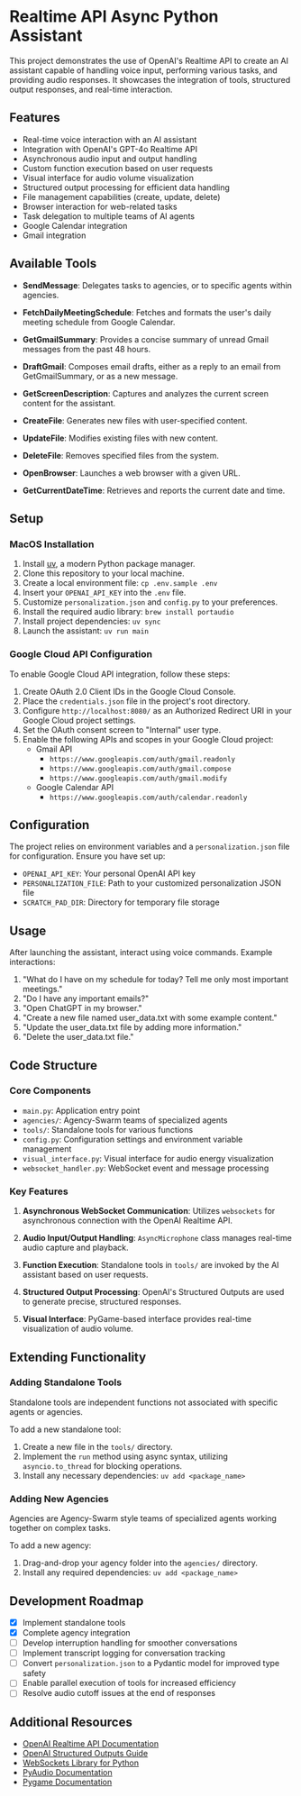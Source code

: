 # Realtime API Async Python Assistant

This project demonstrates the use of OpenAI's Realtime API to create an AI assistant capable of handling voice input, performing various tasks, and providing audio responses. It showcases the integration of tools, structured output responses, and real-time interaction.

## Features

- Real-time voice interaction with an AI assistant
- Integration with OpenAI's GPT-4o Realtime API
- Asynchronous audio input and output handling
- Custom function execution based on user requests
- Visual interface for audio volume visualization
- Structured output processing for efficient data handling
- File management capabilities (create, update, delete)
- Browser interaction for web-related tasks
- Task delegation to multiple teams of AI agents
- Google Calendar integration
- Gmail integration

## Available Tools

- **SendMessage**: Delegates tasks to agencies, or to specific agents within agencies.

- **FetchDailyMeetingSchedule**: Fetches and formats the user's daily meeting schedule from Google Calendar.
- **GetGmailSummary**: Provides a concise summary of unread Gmail messages from the past 48 hours.
- **DraftGmail**: Composes email drafts, either as a reply to an email from GetGmailSummary, or as a new message.
- **GetScreenDescription**: Captures and analyzes the current screen content for the assistant.

- **CreateFile**: Generates new files with user-specified content.
- **UpdateFile**: Modifies existing files with new content.
- **DeleteFile**: Removes specified files from the system.

- **OpenBrowser**: Launches a web browser with a given URL.
- **GetCurrentDateTime**: Retrieves and reports the current date and time.

## Setup

### MacOS Installation

1. Install [uv](https://docs.astral.sh/uv/), a modern Python package manager.
2. Clone this repository to your local machine.
3. Create a local environment file: `cp .env.sample .env`
4. Insert your `OPENAI_API_KEY` into the `.env` file.
5. Customize `personalization.json` and `config.py` to your preferences.
6. Install the required audio library: `brew install portaudio`
7. Install project dependencies: `uv sync`
8. Launch the assistant: `uv run main`

### Google Cloud API Configuration

To enable Google Cloud API integration, follow these steps:

1. Create OAuth 2.0 Client IDs in the Google Cloud Console.
2. Place the `credentials.json` file in the project's root directory.
3. Configure `http://localhost:8080/` as an Authorized Redirect URI in your Google Cloud project settings.
4. Set the OAuth consent screen to "Internal" user type.
5. Enable the following APIs and scopes in your Google Cloud project:
   - Gmail API
     - `https://www.googleapis.com/auth/gmail.readonly`
     - `https://www.googleapis.com/auth/gmail.compose`
     - `https://www.googleapis.com/auth/gmail.modify`
   - Google Calendar API
     - `https://www.googleapis.com/auth/calendar.readonly`

## Configuration

The project relies on environment variables and a `personalization.json` file for configuration. Ensure you have set up:

- `OPENAI_API_KEY`: Your personal OpenAI API key
- `PERSONALIZATION_FILE`: Path to your customized personalization JSON file
- `SCRATCH_PAD_DIR`: Directory for temporary file storage

## Usage

After launching the assistant, interact using voice commands. Example interactions:

1. "What do I have on my schedule for today? Tell me only most important meetings."
2. "Do I have any important emails?"
3. "Open ChatGPT in my browser."
4. "Create a new file named user_data.txt with some example content."
5. "Update the user_data.txt file by adding more information."
6. "Delete the user_data.txt file."

## Code Structure

### Core Components

- `main.py`: Application entry point
- `agencies/`: Agency-Swarm teams of specialized agents
- `tools/`: Standalone tools for various functions
- `config.py`: Configuration settings and environment variable management
- `visual_interface.py`: Visual interface for audio energy visualization
- `websocket_handler.py`: WebSocket event and message processing

### Key Features

1. **Asynchronous WebSocket Communication**:
   Utilizes `websockets` for asynchronous connection with the OpenAI Realtime API.

2. **Audio Input/Output Handling**:
   `AsyncMicrophone` class manages real-time audio capture and playback.

3. **Function Execution**:
   Standalone tools in `tools/` are invoked by the AI assistant based on user requests.

4. **Structured Output Processing**:
   OpenAI's Structured Outputs are used to generate precise, structured responses.

5. **Visual Interface**:
   PyGame-based interface provides real-time visualization of audio volume.

## Extending Functionality

### Adding Standalone Tools

Standalone tools are independent functions not associated with specific agents or agencies.

To add a new standalone tool:
1. Create a new file in the `tools/` directory.
2. Implement the `run` method using async syntax, utilizing `asyncio.to_thread` for blocking operations.
3. Install any necessary dependencies: `uv add <package_name>`

### Adding New Agencies

Agencies are Agency-Swarm style teams of specialized agents working together on complex tasks.

To add a new agency:
1. Drag-and-drop your agency folder into the `agencies/` directory.
2. Install any required dependencies: `uv add <package_name>`

## Development Roadmap

- [x] Implement standalone tools
- [x] Complete agency integration
- [ ] Develop interruption handling for smoother conversations
- [ ] Implement transcript logging for conversation tracking
- [ ] Convert `personalization.json` to a Pydantic model for improved type safety
- [ ] Enable parallel execution of tools for increased efficiency
- [ ] Resolve audio cutoff issues at the end of responses

## Additional Resources

- [OpenAI Realtime API Documentation](https://platform.openai.com/docs/guides/realtime)
- [OpenAI Structured Outputs Guide](https://platform.openai.com/docs/guides/structured-outputs)
- [WebSockets Library for Python](https://websockets.readthedocs.io/)
- [PyAudio Documentation](https://people.csail.mit.edu/hubert/pyaudio/docs/)
- [Pygame Documentation](https://www.pygame.org/docs/)
